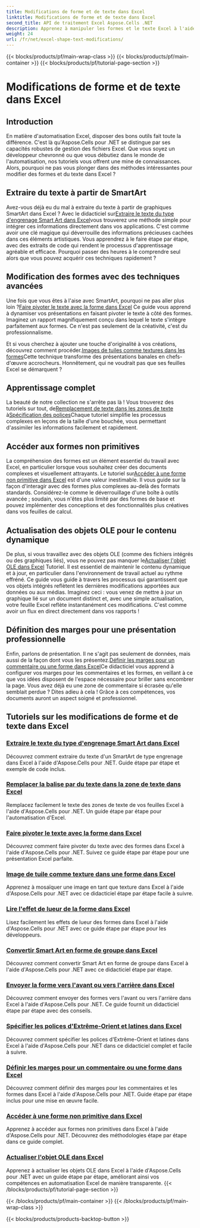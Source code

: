 ```yaml
---
title: Modifications de forme et de texte dans Excel
linktitle: Modifications de forme et de texte dans Excel
second_title: API de traitement Excel Aspose.Cells .NET
description: Apprenez à manipuler les formes et le texte Excel à l'aide d'Aspose.Cells pour .NET avec des didacticiels faciles à suivre et des exemples de code pratiques.
weight: 24
url: /fr/net/excel-shape-text-modifications/
---
```


{{< blocks/products/pf/main-wrap-class >}}
{{< blocks/products/pf/main-container >}}
{{< blocks/products/pf/tutorial-page-section >}}

# Modifications de forme et de texte dans Excel

## Introduction

En matière d'automatisation Excel, disposer des bons outils fait toute la différence. C'est là qu'Aspose.Cells pour .NET se distingue par ses capacités robustes de gestion des fichiers Excel. Que vous soyez un développeur chevronné ou que vous débutiez dans le monde de l'automatisation, nos tutoriels vous offrent une mine de connaissances. Alors, pourquoi ne pas vous plonger dans des méthodes intéressantes pour modifier des formes et du texte dans Excel ? 

## Extraire du texte à partir de SmartArt

 Avez-vous déjà eu du mal à extraire du texte à partir de graphiques SmartArt dans Excel ? Avec le didacticiel sur[Extraire le texte du type d'engrenage Smart Art dans Excel](./extract-text-gear-smart-art-excel/)vous trouverez une méthode simple pour intégrer ces informations directement dans vos applications. C'est comme avoir une clé magique qui déverrouille des informations précieuses cachées dans ces éléments artistiques. Vous apprendrez à le faire étape par étape, avec des extraits de code qui rendent le processus d'apprentissage agréable et efficace. Pourquoi passer des heures à le comprendre seul alors que vous pouvez acquérir ces techniques rapidement ? 

## Modification des formes avec des techniques avancées

 Une fois que vous êtes à l'aise avec SmartArt, pourquoi ne pas aller plus loin ?[Faire pivoter le texte avec la forme dans Excel](./rotate-text-shape-excel/) Ce guide vous apprend à dynamiser vos présentations en faisant pivoter le texte à côté des formes. Imaginez un rapport magnifiquement conçu dans lequel le texte s'intègre parfaitement aux formes. Ce n'est pas seulement de la créativité, c'est du professionnalisme.

 Et si vous cherchez à ajouter une touche d'originalité à vos créations, découvrez comment procéder.[Images de tuiles comme textures dans les formes](./tile-picture-texture-shape-excel/)Cette technique transforme des présentations banales en chefs-d'œuvre accrocheurs. Honnêtement, qui ne voudrait pas que ses feuilles Excel se démarquent ?

## Apprentissage complet

 La beauté de notre collection ne s'arrête pas là ! Vous trouverez des tutoriels sur tout, de[Remplacement de texte dans les zones de texte](./replace-tag-text-textbox-excel/) à[Spécification des polices](./specify-far-east-latin-font-excel/)Chaque tutoriel simplifie les processus complexes en leçons de la taille d'une bouchée, vous permettant d'assimiler les informations facilement et rapidement.

## Accéder aux formes non primitives

 La compréhension des formes est un élément essentiel du travail avec Excel, en particulier lorsque vous souhaitez créer des documents complexes et visuellement attrayants. Le tutoriel sur[Accéder à une forme non primitive dans Excel](./access-non-primitive-shape-excel/) est d'une valeur inestimable. Il vous guide sur la façon d'interagir avec des formes plus complexes au-delà des formats standards. Considérez-le comme le déverrouillage d'une boîte à outils avancée ; soudain, vous n'êtes plus limité par des formes de base et pouvez implémenter des conceptions et des fonctionnalités plus créatives dans vos feuilles de calcul.

## Actualisation des objets OLE pour le contenu dynamique

 De plus, si vous travaillez avec des objets OLE (comme des fichiers intégrés ou des graphiques liés), vous ne pouvez pas manquer le[Actualiser l'objet OLE dans Excel](./refresh-ole-object-excel/) Tutoriel. Il est essentiel de maintenir le contenu dynamique et à jour, en particulier dans l'environnement de travail actuel au rythme effréné. Ce guide vous guide à travers les processus qui garantissent que vos objets intégrés reflètent les dernières modifications apportées aux données ou aux médias. Imaginez ceci : vous venez de mettre à jour un graphique lié sur un document distinct et, avec une simple actualisation, votre feuille Excel reflète instantanément ces modifications. C'est comme avoir un flux en direct directement dans vos rapports !

## Définition des marges pour une présentation professionnelle

 Enfin, parlons de présentation. Il ne s'agit pas seulement de données, mais aussi de la façon dont vous les présentez.[Définir les marges pour un commentaire ou une forme dans Excel](./set-margins-comment-shape-excel/)Ce didacticiel vous apprend à configurer vos marges pour les commentaires et les formes, en veillant à ce que vos idées disposent de l'espace nécessaire pour briller sans encombrer la page. Vous avez déjà eu une zone de commentaire si écrasée qu'elle semblait perdue ? Dites adieu à cela ! Grâce à ces compétences, vos documents auront un aspect soigné et professionnel.

## Tutoriels sur les modifications de forme et de texte dans Excel
### [Extraire le texte du type d'engrenage Smart Art dans Excel](./extract-text-gear-smart-art-excel/)
Découvrez comment extraire du texte d'un SmartArt de type engrenage dans Excel à l'aide d'Aspose.Cells pour .NET. Guide étape par étape et exemple de code inclus.
### [Remplacer la balise par du texte dans la zone de texte dans Excel](./replace-tag-text-textbox-excel/)
Remplacez facilement le texte des zones de texte de vos feuilles Excel à l'aide d'Aspose.Cells pour .NET. Un guide étape par étape pour l'automatisation d'Excel.
### [Faire pivoter le texte avec la forme dans Excel](./rotate-text-shape-excel/)
Découvrez comment faire pivoter du texte avec des formes dans Excel à l'aide d'Aspose.Cells pour .NET. Suivez ce guide étape par étape pour une présentation Excel parfaite.
### [Image de tuile comme texture dans une forme dans Excel](./tile-picture-texture-shape-excel/)
Apprenez à mosaïquer une image en tant que texture dans Excel à l'aide d'Aspose.Cells pour .NET avec ce didacticiel étape par étape facile à suivre.
### [Lire l'effet de lueur de la forme dans Excel](./read-glow-effect-shape-excel/)
Lisez facilement les effets de lueur des formes dans Excel à l'aide d'Aspose.Cells pour .NET avec ce guide étape par étape pour les développeurs.
### [Convertir Smart Art en forme de groupe dans Excel](./convert-smart-art-group-shape-excel/)
Découvrez comment convertir Smart Art en forme de groupe dans Excel à l'aide d'Aspose.Cells pour .NET avec ce didacticiel étape par étape.
### [Envoyer la forme vers l'avant ou vers l'arrière dans Excel](./send-shape-front-back-excel/)
Découvrez comment envoyer des formes vers l'avant ou vers l'arrière dans Excel à l'aide d'Aspose.Cells pour .NET. Ce guide fournit un didacticiel étape par étape avec des conseils.
### [Spécifier les polices d'Extrême-Orient et latines dans Excel](./specify-far-east-latin-font-excel/)
Découvrez comment spécifier les polices d'Extrême-Orient et latines dans Excel à l'aide d'Aspose.Cells pour .NET dans ce didacticiel complet et facile à suivre.
### [Définir les marges pour un commentaire ou une forme dans Excel](./set-margins-comment-shape-excel/)
Découvrez comment définir des marges pour les commentaires et les formes dans Excel à l'aide d'Aspose.Cells pour .NET. Guide étape par étape inclus pour une mise en œuvre facile.
### [Accéder à une forme non primitive dans Excel](./access-non-primitive-shape-excel/)
Apprenez à accéder aux formes non primitives dans Excel à l'aide d'Aspose.Cells pour .NET. Découvrez des méthodologies étape par étape dans ce guide complet.
### [Actualiser l'objet OLE dans Excel](./refresh-ole-object-excel/)
Apprenez à actualiser les objets OLE dans Excel à l'aide d'Aspose.Cells pour .NET avec un guide étape par étape, améliorant ainsi vos compétences en automatisation Excel de manière transparente.
{{< /blocks/products/pf/tutorial-page-section >}}

{{< /blocks/products/pf/main-container >}}
{{< /blocks/products/pf/main-wrap-class >}}

{{< blocks/products/products-backtop-button >}}
